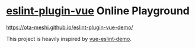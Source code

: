 # [eslint-plugin-vue] Online Playground

https://ota-meshi.github.io/eslint-plugin-vue-demo/

This project is heavily inspired by [vue-eslint-demo](https://github.com/mysticatea/vue-eslint-demo).

[eslint-plugin-vue]: https://eslint.vuejs.org/

